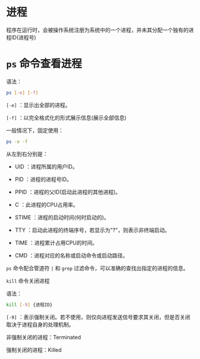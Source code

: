 # 进程

程序在运行时，会被操作系统注册为系统中的一个进程，并未其分配一个独有的进程ID(进程号)

# `ps` 命令查看进程

语法：

```bash
ps [-e] [-f]
```

`[-e]` ：显示出全部的进程。

`[-f]` ：以完全格式化的形式展示信息(展示全部信息)

一般情况下，固定使用：

```bash
ps -e -f
```

从左到右分别是：

- UID ：进程所属的用户ID。

- PID ：进程的进程号ID。

- PPID ：进程的父ID(启动此进程的其他进程)。

- C ：此进程的CPU占用率。

- STIME ：进程的启动时间(何时启动的)。

- TTY ：启动此进程的终端序号，若显示为"?"，则表示非终端启动。

- TIME ：进程累计占用CPU的时间。

- CMD ：进程对应的名称或启动命令或启动路径。

`ps` 命令配合管道符 `|` 和 `grep` 过滤命令，可以准确的查找出指定的进程的信息。

`kill` 命令关闭进程

语法：

```bash
kill [-9] {进程ID}
```

`[-9]` ：表示强制关闭。若不使用，则仅向进程发送信号要求其关闭，但是否关闭取决于进程自身的处理机制。

非强制关闭的进程：Terminated

强制关闭的进程：Killed